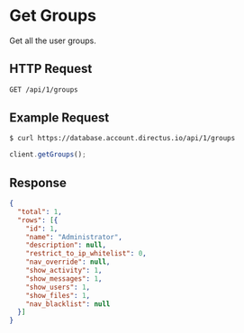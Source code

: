 # Get Groups

Get all the user groups.

## HTTP Request

```bash
GET /api/1/groups
```

## Example Request

```bash
$ curl https://database.account.directus.io/api/1/groups
```

```javascript
client.getGroups();
```

## Response
```json
{
  "total": 1,
  "rows": [{
    "id": 1,
    "name": "Administrator",
    "description": null,
    "restrict_to_ip_whitelist": 0,
    "nav_override": null,
    "show_activity": 1,
    "show_messages": 1,
    "show_users": 1,
    "show_files": 1,
    "nav_blacklist": null
  }]
}
```

